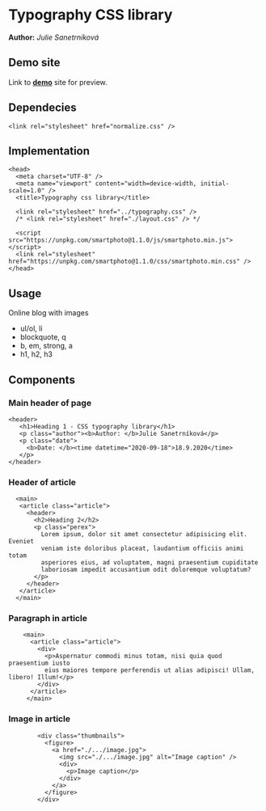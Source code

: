 # Typography CSS library
**Author:** *Julie Sanetrníková*

## Demo site
Link to **[demo](https://juliesanetrnikova.github.io/typography/docs/)** site for preview.

## Dependecies
```
<link rel="stylesheet" href="normalize.css" />
```

## Implementation
```
<head>
  <meta charset="UTF-8" />
  <meta name="viewport" content="width=device-width, initial-scale=1.0" />
  <title>Typography css library</title>
  
  <link rel="stylesheet" href="../typography.css" />
  /* <link rel="stylesheet" href="./layout.css" /> */

  <script src="https://unpkg.com/smartphoto@1.1.0/js/smartphoto.min.js"></script>
  <link rel="stylesheet" href="https://unpkg.com/smartphoto@1.1.0/css/smartphoto.min.css" />
</head>
```

## Usage
Online blog with images
* ul/ol, li
* blockquote, q
* b, em, strong, a
* h1, h2, h3

## Components
### Main header of page
 ```
 <header>
    <h1>Heading 1 - CSS typography library</h1>
    <p class="author"><b>Author: </b>Julie Sanetrníková</p>
    <p class="date">
      <b>Date: </b><time datetime="2020-09-18">18.9.2020</time>
    </p>
 </header>
  ```
  
 ### Header of article 
 ```
   <main>
    <article class="article">
      <header>
        <h2>Heading 2</h2>
        <p class="perex">
          Lorem ipsum, dolor sit amet consectetur adipisicing elit. Eveniet
          veniam iste doloribus placeat, laudantium officiis animi totam
          asperiores eius, ad voluptatem, magni praesentium cupiditate
          laboriosam impedit accusantium odit doloremque voluptatum?
        </p>
      </header>
    </article>
   </main>
   ```
   
### Paragraph in article
```
    <main>
      <article class="article">
        <div>
          <p>Aspernatur commodi minus totam, nisi quia quod praesentium iusto
          eius maiores tempore perferendis ut alias adipisci! Ullam, libero! Illum!</p>
        </div>
      </article>
     </main>
```
      
### Image in article
```
        <div class="thumbnails">
          <figure>
            <a href="./.../image.jpg">
              <img src="./.../image.jpg" alt="Image caption" />
              <div>
                <p>Image caption</p>
              </div>
            </a>
          </figure>
        </div>
```


